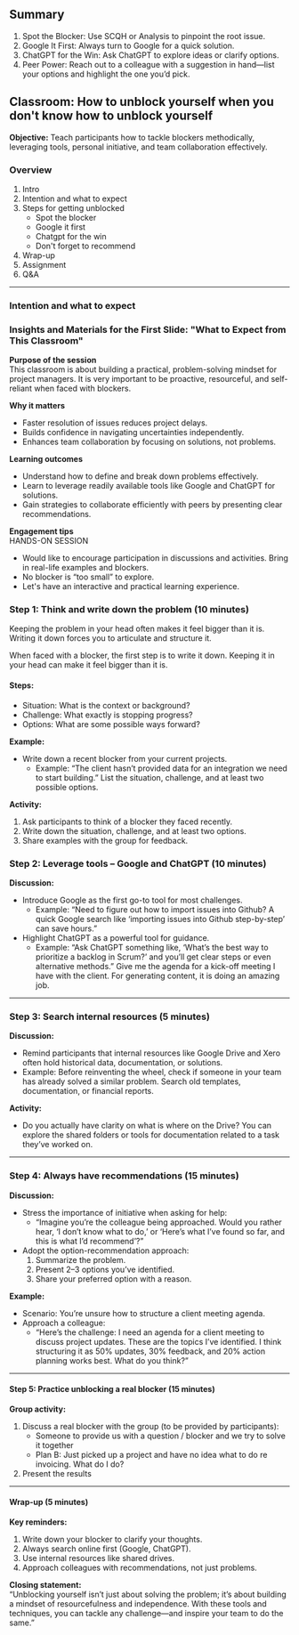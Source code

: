 ## Summary

1. Spot the Blocker: Use SCQH or Analysis to pinpoint the root issue.
2. Google It First: Always turn to Google for a quick solution.
3. ChatGPT for the Win: Ask ChatGPT to explore ideas or clarify options.
4. Peer Power: Reach out to a colleague with a suggestion in hand—list your options and highlight the one you’d pick.

## Classroom: How to unblock yourself when you don't know how to unblock yourself 

**Objective:** Teach participants how to tackle blockers methodically, leveraging tools, personal initiative, and team collaboration effectively.  

### Overview 

1. Intro
2. Intention and what to expect
3. Steps for getting unblocked
   * Spot the blocker
   * Google it first
   * Chatgpt for the win
   * Don't forget to recommend
4. Wrap-up
5. Assignment
6. Q&A

---

### Intention and what to expect

### Insights and Materials for the First Slide: "What to Expect from This Classroom"

**Purpose of the session**  
This classroom is about building a practical, problem-solving mindset for project managers. It is very important to be proactive, resourceful, and self-reliant when faced with blockers.

**Why it matters**  
- Faster resolution of issues reduces project delays.
- Builds confidence in navigating uncertainties independently.
- Enhances team collaboration by focusing on solutions, not problems.

**Learning outcomes**  
- Understand how to define and break down problems effectively.
- Learn to leverage readily available tools like Google and ChatGPT for solutions.
- Gain strategies to collaborate efficiently with peers by presenting clear recommendations.

**Engagement tips**  
HANDS-ON SESSION
- Would like to encourage participation in discussions and activities. Bring in real-life examples and blockers. 
- No blocker is “too small” to explore.
- Let's have an interactive and practical learning experience.

### **Step 1: Think and write down the problem (10 minutes)**  

Keeping the problem in your head often makes it feel bigger than it is. Writing it down forces you to articulate and structure it.

When faced with a blocker, the first step is to write it down. Keeping it in your head can make it feel bigger than it is.

#### Steps:

- Situation: What is the context or background?
- Challenge: What exactly is stopping progress?
- Options: What are some possible ways forward?

**Example:**  
- Write down a recent blocker from your current projects.
   - Example: “The client hasn’t provided data for an integration we need to start building.”
List the situation, challenge, and at least two possible options.

**Activity:**  
1. Ask participants to think of a blocker they faced recently.  
2. Write down the situation, challenge, and at least two options.  
3. Share examples with the group for feedback.


### **Step 2: Leverage tools – Google and ChatGPT (10 minutes)**  
**Discussion:**  
- Introduce Google as the first go-to tool for most challenges.  
  - Example: “Need to figure out how to import issues into Github? A quick Google search like ‘importing issues into Github step-by-step’ can save hours.”  
- Highlight ChatGPT as a powerful tool for guidance.  
  - Example: “Ask ChatGPT something like, ‘What’s the best way to prioritize a backlog in Scrum?’ and you’ll get clear steps or even alternative methods.”  Give me the agenda for a kick-off meeting I have with the client. For generating content, it is doing an amazing job. 

---

### **Step 3: Search internal resources (5 minutes)**  
**Discussion:**  
- Remind participants that internal resources like Google Drive and Xero often hold historical data, documentation, or solutions.  
- Example: Before reinventing the wheel, check if someone in your team has already solved a similar problem. Search old templates, documentation, or financial reports. 

**Activity:**  
- Do you actually have clarity on what is where on the Drive? You can explore the shared folders or tools for documentation related to a task they’ve worked on.  

---

### **Step 4: Always have recommendations (15 minutes)**  
**Discussion:**  
- Stress the importance of initiative when asking for help:  
  - “Imagine you’re the colleague being approached. Would you rather hear, ‘I don’t know what to do,’ or ‘Here’s what I’ve found so far, and this is what I’d recommend’?”  
- Adopt the option-recommendation approach:  
  1. Summarize the problem.  
  2. Present 2–3 options you’ve identified.  
  3. Share your preferred option with a reason.  

**Example:**  
- Scenario: You’re unsure how to structure a client meeting agenda.  
- Approach a colleague:  
  - “Here’s the challenge: I need an agenda for a client meeting to discuss project updates. These are the topics I’ve identified. I think structuring it as 50% updates, 30% feedback, and 20% action planning works best. What do you think?”  

---

#### **Step 5: Practice unblocking a real blocker (15 minutes)**  
**Group activity:**  
1. Discuss a real blocker with the group (to be provided by participants):  
   - Someone to provide us with a question / blocker and we try to solve it together
   - Plan B: Just picked up a project and have no idea what to do re invoicing. What do I do?
2. Present the results

---

#### **Wrap-up (5 minutes)**  
**Key reminders:**  
1. Write down your blocker to clarify your thoughts.  
2. Always search online first (Google, ChatGPT).  
3. Use internal resources like shared drives.  
4. Approach colleagues with recommendations, not just problems.  

**Closing statement:**  
“Unblocking yourself isn’t just about solving the problem; it’s about building a mindset of resourcefulness and independence. With these tools and techniques, you can tackle any challenge—and inspire your team to do the same.”
